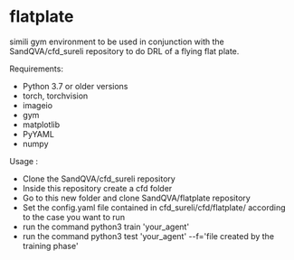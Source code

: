 # flatplate
simili gym environment to be used in conjunction with the SandQVA/cfd_sureli repository to do DRL of a flying flat plate.

Requirements:
- Python 3.7 or older versions
- torch, torchvision
- imageio
- gym
- matplotlib
- PyYAML
- numpy

Usage : 
- Clone the SandQVA/cfd_sureli repository
- Inside this repository create a cfd folder
- Go to this new folder and clone SandQVA/flatplate repository
- Set the config.yaml file contained in cfd_sureli/cfd/flatplate/ according to the case you want to run
- run the command python3 train 'your_agent'
- run the command python3 test 'your_agent' --f='file created by the training phase'

